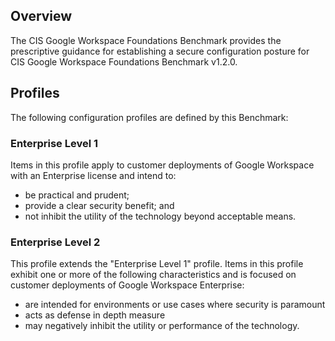 ## Overview

The CIS Google Workspace Foundations Benchmark provides the prescriptive guidance for establishing a secure configuration posture for CIS Google Workspace Foundations Benchmark v1.2.0.

## Profiles

The following configuration profiles are defined by this Benchmark:

### Enterprise Level 1
Items in this profile apply to customer deployments of Google Workspace with an
Enterprise license and intend to:
- be practical and prudent;
- provide a clear security benefit; and
- not inhibit the utility of the technology beyond acceptable means.

### Enterprise Level 2
This profile extends the "Enterprise Level 1" profile. Items in this profile exhibit
one or more of the following characteristics and is focused on customer
deployments of Google Workspace Enterprise:
- are intended for environments or use cases where security is paramount
- acts as defense in depth measure
- may negatively inhibit the utility or performance of the technology.